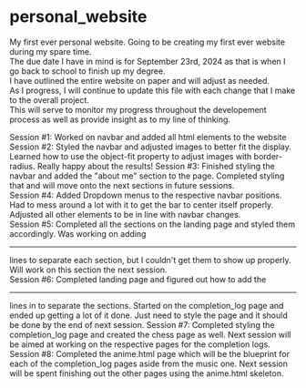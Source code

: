 # personal_website
My first ever personal website.
Going to be creating my first ever website during my spare time.  
The due date I have in mind is for September 23rd, 2024 as that is when I go back to school to finish up my degree.  
I have outlined the entire website on paper and will adjust as needed.  
As I progress, I will continue to update this file with each change that I make to the overall project.  
This will serve to monitor my progress throughout the developement process as well as provide insight as to my line of thinking.  

Session #1: Worked on navbar and added all html elements to the website
Session #2: Styled the navbar and adjusted images to better fit the display.  Learned how to use the object-fit property to adjust images with border-radius.  Really happy about the results!
Session #3: Finished styling the navbar and added the "about me" section to the page.  Completed styling that and will move onto the next sections in future sessions.  
Session #4: Added Dropdown menus to the respective navbar positions.  Had to mess around a lot with it to get the bar to center itself properly. Adjusted all other elements to be in line with navbar changes.  
Session #5: Completed all the sections on the landing page and styled them accordingly.  Was working on adding <hr> lines to separate each section, but I couldn't get them to show up properly.  Will work on this section the next session.  
Session #6: Completed landing page and figured out how to add the <hr> lines in to separate the sections.  Started on the completion_log page and ended up getting a lot of it done.  Just need to style the page and it should be done by the end of next session.
Session #7: Completed styling the completion_log page and created the chess page as well.  Next session will be aimed at working on the respective pages for the completion logs.  
Session #8: Completed the anime.html page which will be the blueprint for each of the completion_log pages aside from the music one.  Next session will be spent finishing out the other pages using the anime.html skeleton.
